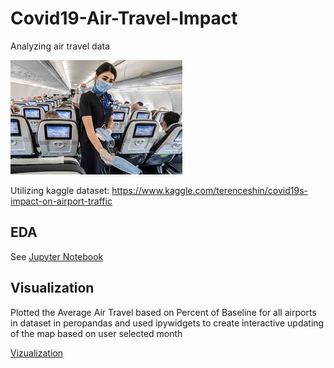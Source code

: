 # Covid19-Air-Travel-Impact
Analyzing air travel data

![airport](https://github.com/ifemiller/Covid19-Air-Travel-Impact/blob/main/airtravel.jpg)

Utilizing kaggle dataset: https://www.kaggle.com/terenceshin/covid19s-impact-on-airport-traffic

## EDA

See [Jupyter Notebook](https://github.com/ifemiller/Covid19-Air-Travel-Impact/blob/main/Covid19%20Impact%20on%20Air%20Traffic.ipynb)

## Visualization
Plotted the Average Air Travel based on Percent of Baseline for all airports in dataset in peropandas and used ipywidgets to create interactive updating of the map based on user selected month

[Vizualization](https://user-images.githubusercontent.com/73677361/113073401-07177880-9197-11eb-99df-0db6f67dc65e.mp4)


